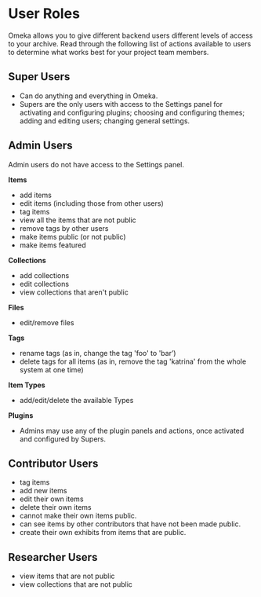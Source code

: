 User Roles
==========
Omeka allows you to give different backend users different levels of access to your archive. Read through the following list of actions available to users to determine what works best for your project team members.

Super Users
-------------------------------

-   Can do anything and everything in Omeka.
-   Supers are the only users with access to the Settings panel for activating and configuring plugins; choosing and configuring themes; adding and editing users; changing general settings.

Admin Users
-----

Admin users do not have access to the Settings panel.

**Items**
- add items
- edit items (including those from other users)
- tag items
- view all the items that are not public
- remove tags by other users
- make items public (or not public)
- make items featured

**Collections**
- add collections
- edit collections
- view collections that aren't public

**Files**
- edit/remove files

**Tags**
- rename tags (as in, change the tag 'foo' to 'bar’)
- delete tags for all items (as in, remove the tag 'katrina' from the whole system at one time)

**Item Types** 
- add/edit/delete the available Types

**Plugins**
- Admins may use any of the plugin panels and actions, once activated and configured by Supers.

Contributor Users 
--------------------------------------------------------

- tag items
- add new items
- edit their own items
- delete their own items
- cannot make their own items public.
- can see items by other contributors that have not been made public.
- create their own exhibits from items that are public.

Researcher Users
---------------------------------

- view items that are not public
- view collections that are not public
